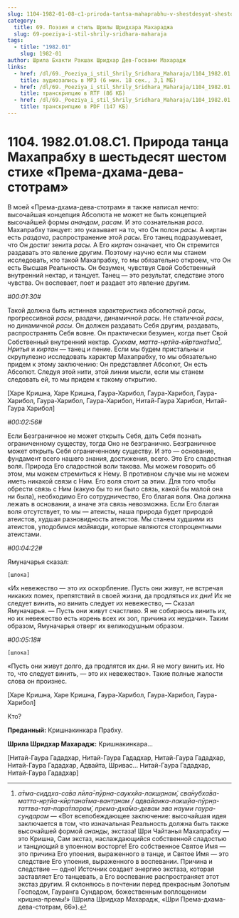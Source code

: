 ```yaml
---
slug: 1104-1982-01-08-c1-priroda-tantsa-mahaprabhu-v-shestdesyat-shestom-stihe-prema-dhama-deva-stotram
category:
  title: 69. Поэзия и стиль Шрилы Шридхара Махараджа
  slug: 69-poeziya-i-stil-shrily-sridhara-maharaja
tags:
  - title: "1982.01"
    slug: 1982-01
author: Шрила Бхакти Ракшак Шридхар Дев-Госвами Махарадж
links:
  - href: /dl/69._Poeziya_i_stil_Shrily_Sridhara_Maharaja/1104_1982.01.08.C1_SridharMj_Priroda_tanca_Mahaprabhu_v_shestdesjat_shestom_stihe_Prema-dhama-deva-stotram.mp3
    title: аудиозапись в MP3 (6 мин. 18 сек., 3,1 МБ)
  - href: /dl/69._Poeziya_i_stil_Shrily_Sridhara_Maharaja/1104_1982.01.08.C1_SridharMj_Priroda_tanca_Mahaprabhu_v_shestdesjat_shestom_stihe_Prema-dhama-deva-stotram.rtf
    title: транскрипцию в RTF (86 КБ)
  - href: /dl/69._Poeziya_i_stil_Shrily_Sridhara_Maharaja/1104_1982.01.08.C1_SridharMj_Priroda_tanca_Mahaprabhu_v_shestdesjat_shestom_stihe_Prema-dhama-deva-stotram.pdf
    title: транскрипцию в PDF (147 КБ)
---
```


# 1104. 1982.01.08.C1. Природа танца Махапрабху в шестьдесят шестом стихе «Према-дхама-дева-стотрам»

В моей «Према-дхама-дева-стотрам» я также написал нечто: высочайшая концепция Абсолюта не может не быть концепцией высочайшей формы *анандам*, *расам*. И это сознательная *раса*. Махапрабху танцует: это указывает на то, что Он полон *расы*. А киртан есть *раздача*, распространение этой *расы*. Его танец подразумевает, что Он достиг зенита *расы*. А Его *киртан* означает, что Он стремится раздавать это явление другим. Поэтому научно если мы станем исследовать, кто такой Махапрабху, то мы обязательно откроем, что Он есть Высшая Реальность. Он безумен, чувствуя Свой Собственный внутренний нектар, и танцует. Танец — это результат, следствие этого чувства. Он воспевает, поет и раздает это явление другим.

*#00:01:30#*

Такой должна быть истинная характеристика абсолютной *расы*, прогрессивной *расы*, раздачи, динамичной *расы*. Не статичной *расы*, но динамичной *расы*. Он должен раздавать Себя другим, раздавать, распространять Себя вовне. Он практически безумен, когда пьет Свой Собственный внутренний нектар. *Сукхам*, *мaтта-нр̣тйа-кӣртана̄тмa*[^_ftn1]. *Нритья* и *киртан* — танец и пение. Если мы будем пристальны и скрупулезно исследовать характер Махапрабху, то мы обязательно придем к этому заключению: Он представляет Абсолют, Он есть Абсолют. Следуя этой нити, этой линии мысли, если мы станем следовать ей, то мы придем к такому открытию.

[Харе Кришна, Харе Кришна, Гаура-Харибол, Гаура-Харибол, Гаура-Харибол, Гаура-Харибол, Гаура-Харибол, Нитай-Гаура Харибол, Нитай-Гаура Харибол]

*#00:02:56#*

Если Безграничное не может открыть Себя, дать Себя познать ограниченному существу, тогда Оно не безгранично. Безграничное может открыть Себя ограниченному существу. И это — основание, фундамент всего нашего знания, достижения, всего. Это Его сладостная воля. Природа Его сладостной воли такова. Мы можем говорить об этом, мы можем стремиться к Нему. В противном случае мы не можем иметь никакой связи с Ним. Его воля стоит за этим. Для того чтобы обрести связь с Ним (какую бы то ни было связь, какой бы малой она ни была), необходимо Его сотрудничество, Его благая воля. Она должна лежать в основании, а иначе эта связь невозможна. Если Его благая воля отсутствует, то мы — атеисты, наша природа будет природой атеистов, худшая разновидность атеистов. Мы станем худшими из атеистов, уподобимся *майявади*, которые являются стопроцентными атеистами.

*#00:04:22#*

Ямуначарья сказал:

    [шлока]

«Их невежество — это их оскорбление. Пусть они живут, не встречая никаких помех, препятствий в своей жизни, да продляться их дни! Их не следует винить, но винить следует их невежество, — Сказал Ямуначарья. — Пусть они живут счастливо. Я не собираюсь винить их, но их невежество есть корень всех их зол, причина их неудачи». Таким образом, Ямуначарья отверг их великодушным образом.

*#00:05:18#*

    [шлока]

«Пусть они живут долго, да продлятся их дни. Я не могу винить их. Но то, что следует винить, — это их невежество». Такие полные жалости слова он произнес.

[Харе Кришна, Харе Кришна, Гаура-Харибол, Гаура-Харибол, Гаура-Харибол]

Кто?

**Преданный:** Кришнакинкара Прабху.

**Шрила Шридхар Махарадж:** Кришнакинкара…

[Нитай-Гаура Гададхар, Нитай-Гаура Гададхар, Нитай-Гаура Гададхар, Нитай-Гаура Гададхар, Адвайта, Шривас… Нитай-Гаура Гададхар, Нитай-Гаура Гададхар]



[^_ftn1]: *а̄тмa-сиддха-са̄вa лӣла̄-пӯрнa-саукхйа-лакш̣анaм̇, сва̄нубха̄вa-мaтта-нр̣тйа-кӣртана̄тмa-вaнт̣анaм / aдвaйаикa-лакш̣йа-пӯрн̣a-таттвa-тат-пара̄тпарам̇, прeмa-дха̄мa-дeвaм эвa нaуми гаура-сундарам* — «Вот всепобеждающее заключение: высочайшая идея заключается в том, что изначальная Реальность должна быть также высочайшей формой *ананды*, экстаза! Шри Чайтанья Махапрабху — это Кришна, Сам экстаз, наслаждающийся собственной сладостью и танцующий в упоенном восторге! Его собственное Святое Имя — это причина Его упоения, выраженного в танце, и Святое Имя — это следствие Его упоения, выраженного в воспевании. Причина и следствие — одно! Источник создает энергию экстаза, которая заставляет Его танцевать, а Его воспевание распространяет этот экстаз другим. Я склоняюсь в почтении перед прекрасным Золотым Господом, Гауранга Сундаром, божественным воплощением кришна-премы!» (Шрила Шридхар Махарадж, «Шри Према-дхама-дева-стотрам, 66»).

